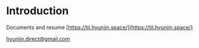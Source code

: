
# Introduction

Documents and resume [https://til.hyunjin.space/](https://til.hyunjin.space/)

hyunjin.direct@gmail.com
